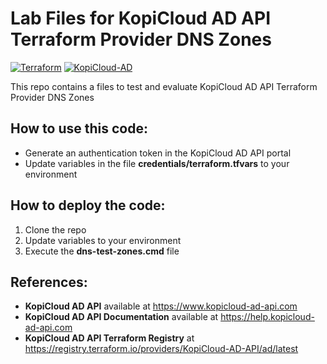 # Lab Files for KopiCloud AD API Terraform Provider DNS Zones
[![Terraform](https://img.shields.io/badge/terraform-v1.3+-blue.svg)](https://www.terraform.io/downloads.html)
[![KopiCloud-AD](https://img.shields.io/badge/kopiCloud_ad-v1.0+-blueviolet.svg)](https://www.kopicloud-ad-api.com)

This repo contains a files to test and evaluate KopiCloud AD API Terraform Provider DNS Zones

## How to use this code:

- Generate an authentication token in the KopiCloud AD API portal
- Update variables in the file **credentials/terraform.tfvars** to your environment

## How to deploy the code:

1. Clone the repo
2. Update variables to your environment
3. Execute the **dns-test-zones.cmd** file

## References:

- **KopiCloud AD API** available at https://www.kopicloud-ad-api.com
- **KopiCloud AD API Documentation** available at https://help.kopicloud-ad-api.com
- **KopiCloud AD API Terraform Registry** at https://registry.terraform.io/providers/KopiCloud-AD-API/ad/latest
